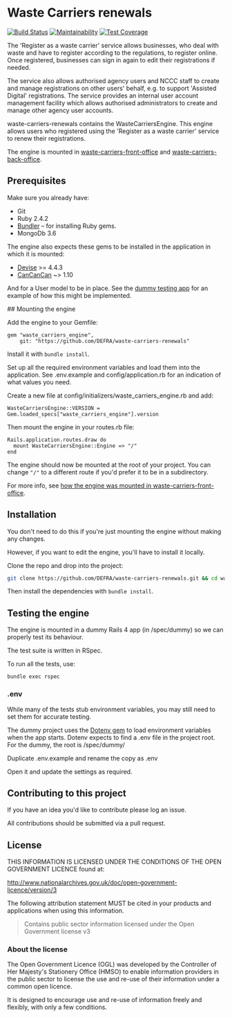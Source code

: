 # Waste Carriers renewals

[![Build Status](https://travis-ci.org/DEFRA/waste-carriers-renewals.svg?branch=master)](https://travis-ci.org/DEFRA/waste-carriers-renewals)
[![Maintainability](https://api.codeclimate.com/v1/badges/414c0f88f3f030452da8/maintainability)](https://codeclimate.com/github/DEFRA/waste-carriers-renewals/maintainability)
[![Test Coverage](https://api.codeclimate.com/v1/badges/414c0f88f3f030452da8/test_coverage)](https://codeclimate.com/github/DEFRA/waste-carriers-renewals/test_coverage)

The 'Register as a waste carrier' service allows businesses, who deal with waste and have to register according to the regulations, to register online. Once registered, businesses can sign in again to edit their registrations if needed.

The service also allows authorised agency users and NCCC staff to create and manage registrations on other users' behalf, e.g. to support 'Assisted Digital' registrations. The service provides an internal user account management facility which allows authorised administrators to create and manage other agency user accounts.

waste-carriers-renewals contains the WasteCarriersEngine. This engine allows users who registered using the 'Register as a waste carrier' service to renew their registrations.

The engine is mounted in [waste-carriers-front-office](https://github.com/DEFRA/waste-carriers-front-office) and [waste-carriers-back-office](https://github.com/DEFRA/waste-carriers-back-office).

## Prerequisites

Make sure you already have:

- Git
- Ruby 2.4.2
- [Bundler](http://bundler.io/) – for installing Ruby gems.
- MongoDb 3.6

The engine also expects these gems to be installed in the application in which it is mounted:

- [Devise](https://github.com/plataformatec/devise/) >= 4.4.3
- [CanCanCan](https://github.com/CanCanCommunity/cancancan) ~> 1.10

And for a User model to be in place. See the [dummy testing app](https://github.com/DEFRA/waste-carriers-renewals/tree/master/spec/dummy) for an example of how this might be implemented.

## Mounting the engine

Add the engine to your Gemfile:

```
gem "waste_carriers_engine",
    git: "https://github.com/DEFRA/waste-carriers-renewals"
```

Install it with `bundle install`.

Set up all the required environment variables and load them into the application. See .env.example and config/application.rb for an indication of what values you need.

Create a new file at config/initializers/waste_carriers_engine.rb and add:

```
WasteCarriersEngine::VERSION = Gem.loaded_specs["waste_carriers_engine"].version
```

Then mount the engine in your routes.rb file:

```
Rails.application.routes.draw do
  mount WasteCarriersEngine::Engine => "/"
end
```

The engine should now be mounted at the root of your project. You can change `"/"` to a different route if you'd prefer it to be in a subdirectory.

For more info, see [how the engine was mounted in waste-carriers-front-office](https://github.com/DEFRA/waste-carriers-front-office/pull/2).

## Installation

You don't need to do this if you're just mounting the engine without making any changes.

However, if you want to edit the engine, you'll have to install it locally.

Clone the repo and drop into the project:

```bash
git clone https://github.com/DEFRA/waste-carriers-renewals.git && cd waste-carriers-renewals`
```

Then install the dependencies with `bundle install`.

## Testing the engine

The engine is mounted in a dummy Rails 4 app (in /spec/dummy) so we can properly test its behaviour.

The test suite is written in RSpec.

To run all the tests, use:

`bundle exec rspec`

### .env

While many of the tests stub environment variables, you may still need to set them for accurate testing.

The dummy project uses the [Dotenv gem](https://github.com/bkeepers/dotenv) to load environment variables when the app starts. Dotenv expects to find a .env file in the project root. For the dummy, the root is /spec/dummy/

Duplicate .env.example and rename the copy as .env

Open it and update the settings as required.

## Contributing to this project

If you have an idea you'd like to contribute please log an issue.

All contributions should be submitted via a pull request.

## License

THIS INFORMATION IS LICENSED UNDER THE CONDITIONS OF THE OPEN GOVERNMENT LICENCE found at:

http://www.nationalarchives.gov.uk/doc/open-government-licence/version/3

The following attribution statement MUST be cited in your products and applications when using this information.

> Contains public sector information licensed under the Open Government license v3

### About the license

The Open Government Licence (OGL) was developed by the Controller of Her Majesty's Stationery Office (HMSO) to enable information providers in the public sector to license the use and re-use of their information under a common open licence.

It is designed to encourage use and re-use of information freely and flexibly, with only a few conditions.

